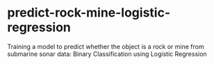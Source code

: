 # predict-rock-mine-logistic-regression
Training a model to predict whether the object is a rock or mine from submarine sonar data: Binary Classification using Logistic Regression
